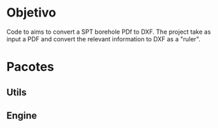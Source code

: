 # Objetivo 

Code to aims to convert a SPT borehole PDf to DXF. The project take as input a PDF and convert the relevant information to DXF as a "ruler".

# Pacotes

## Utils



## Engine

